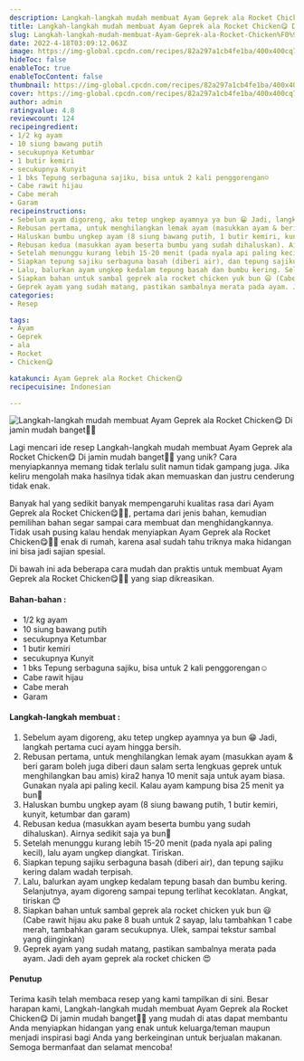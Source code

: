 ```yaml
---
description: Langkah-langkah mudah membuat Ayam Geprek ala Rocket Chicken😋 Di jamin mudah banget"
title: Langkah-langkah mudah membuat Ayam Geprek ala Rocket Chicken😋 Di jamin mudah banget
slug: Langkah-langkah-mudah-membuat-Ayam-Geprek-ala-Rocket-Chicken%F0%9F%98%8B-Di-jamin-mudah-banget
date: 2022-4-18T03:09:12.063Z
image: https://img-global.cpcdn.com/recipes/82a297a1cb4fe1ba/400x400cq70/photo.jpg
hideToc: false
enableToc: true
enableTocContent: false
thumbnail: https://img-global.cpcdn.com/recipes/82a297a1cb4fe1ba/400x400cq70/photo.jpg
cover: https://img-global.cpcdn.com/recipes/82a297a1cb4fe1ba/400x400cq70/photo.jpg
author: admin
ratingvalue: 4.8
reviewcount: 124
recipeingredient:
- 1/2 kg ayam
- 10 siung bawang putih
- secukupnya Ketumbar
- 1 butir kemiri
- secukupnya Kunyit
- 1 bks Tepung serbaguna sajiku, bisa untuk 2 kali penggorengan☺️
- Cabe rawit hijau
- Cabe merah
- Garam
recipeinstructions:
- Sebelum ayam digoreng, aku tetep ungkep ayamnya ya bun 😁 Jadi, langkah pertama cuci ayam hingga bersih.
- Rebusan pertama, untuk menghilangkan lemak ayam (masukkan ayam & beri garam boleh juga diberi daun salam serta lengkuas geprek untuk menghilangkan bau amis) kira2 hanya 10 menit saja untuk ayam biasa. Gunakan nyala api paling kecil. Kalau ayam kampung bisa 25 menit ya bun🤗
- Haluskan bumbu ungkep ayam (8 siung bawang putih, 1 butir kemiri, kunyit, ketumbar dan garam)
- Rebusan kedua (masukkan ayam beserta bumbu yang sudah dihaluskan). Airnya sedikit saja ya bun🤗
- Setelah menunggu kurang lebih 15-20 menit (pada nyala api paling kecil), lalu ayam ungkep diangkat. Tiriskan.
- Siapkan tepung sajiku serbaguna basah (diberi air), dan tepung sajiku kering dalam wadah terpisah.
- Lalu, balurkan ayam ungkep kedalam tepung basah dan bumbu kering. Selanjutnya, ayam digoreng sampai tepung terlihat kecoklatan. Angkat, tiriskan 😊
- Siapkan bahan untuk sambal geprek ala rocket chicken yuk bun 😃 (Cabe rawit hijau aku pake 8 buah untuk 2 sayap, lalu tambahkan 1 cabe merah, tambahkan garam secukupnya. Ulek, sampai tekstur sambal yang diinginkan)
- Geprek ayam yang sudah matang, pastikan sambalnya merata pada ayam. Jadi deh ayam geprek ala rocket chicken 😍
categories:
- Resep

tags:
- Ayam
- Geprek
- ala
- Rocket
- Chicken😋

katakunci: Ayam Geprek ala Rocket Chicken😋
recipecuisine: Indonesian

---
```


![Langkah-langkah mudah membuat Ayam Geprek ala Rocket Chicken😋 Di jamin mudah banget👩‍🍳](https://img-global.cpcdn.com/recipes/82a297a1cb4fe1ba/400x400cq70/photo.jpg)

Lagi mencari ide resep Langkah-langkah mudah membuat Ayam Geprek ala Rocket Chicken😋 Di jamin mudah banget👩‍🍳 yang unik? Cara menyiapkannya memang tidak terlalu sulit namun tidak gampang juga. Jika keliru mengolah maka hasilnya tidak akan memuaskan dan justru cenderung tidak enak.

Banyak hal yang sedikit banyak mempengaruhi kualitas rasa dari Ayam Geprek ala Rocket Chicken😋👩‍🍳, pertama dari jenis bahan, kemudian pemilihan bahan segar sampai cara membuat dan menghidangkannya. Tidak usah pusing kalau hendak menyiapkan Ayam Geprek ala Rocket Chicken😋👩‍🍳 enak di rumah, karena asal sudah tahu triknya maka hidangan ini bisa jadi sajian spesial.

Di bawah ini ada beberapa cara mudah dan praktis untuk membuat Ayam Geprek ala Rocket Chicken😋👩‍🍳 yang siap dikreasikan.

<!--inarticleads1-->

#### Bahan-bahan :

- 1/2 kg ayam
- 10 siung bawang putih
- secukupnya Ketumbar
- 1 butir kemiri
- secukupnya Kunyit
- 1 bks Tepung serbaguna sajiku, bisa untuk 2 kali penggorengan☺️
- Cabe rawit hijau
- Cabe merah
- Garam

<!--inarticleads2-->

#### Langkah-langkah membuat :

1. Sebelum ayam digoreng, aku tetep ungkep ayamnya ya bun 😁 Jadi, langkah pertama cuci ayam hingga bersih.
1. Rebusan pertama, untuk menghilangkan lemak ayam (masukkan ayam & beri garam boleh juga diberi daun salam serta lengkuas geprek untuk menghilangkan bau amis) kira2 hanya 10 menit saja untuk ayam biasa. Gunakan nyala api paling kecil. Kalau ayam kampung bisa 25 menit ya bun🤗
1. Haluskan bumbu ungkep ayam (8 siung bawang putih, 1 butir kemiri, kunyit, ketumbar dan garam)
1. Rebusan kedua (masukkan ayam beserta bumbu yang sudah dihaluskan). Airnya sedikit saja ya bun🤗
1. Setelah menunggu kurang lebih 15-20 menit (pada nyala api paling kecil), lalu ayam ungkep diangkat. Tiriskan.
1. Siapkan tepung sajiku serbaguna basah (diberi air), dan tepung sajiku kering dalam wadah terpisah.
1. Lalu, balurkan ayam ungkep kedalam tepung basah dan bumbu kering. Selanjutnya, ayam digoreng sampai tepung terlihat kecoklatan. Angkat, tiriskan 😊
1. Siapkan bahan untuk sambal geprek ala rocket chicken yuk bun 😃 (Cabe rawit hijau aku pake 8 buah untuk 2 sayap, lalu tambahkan 1 cabe merah, tambahkan garam secukupnya. Ulek, sampai tekstur sambal yang diinginkan)
1. Geprek ayam yang sudah matang, pastikan sambalnya merata pada ayam. Jadi deh ayam geprek ala rocket chicken 😍

#### Penutup

Terima kasih telah membaca resep yang kami tampilkan di sini. Besar harapan kami, Langkah-langkah mudah membuat Ayam Geprek ala Rocket Chicken😋 Di jamin mudah banget👩‍🍳 yang mudah di atas dapat membantu Anda menyiapkan hidangan yang enak untuk keluarga/teman maupun menjadi inspirasi bagi Anda yang berkeinginan untuk berjualan makanan. Semoga bermanfaat dan selamat mencoba!